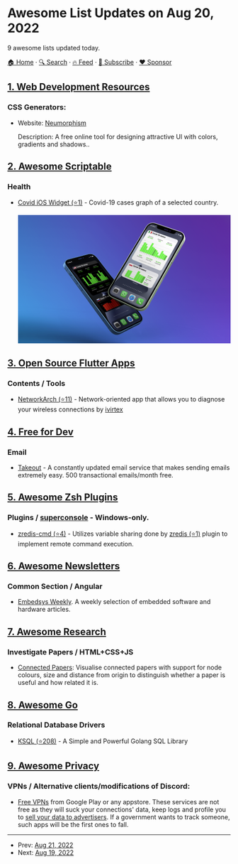 # Awesome List Updates on Aug 20, 2022

9 awesome lists updated today.

[🏠 Home](/README.md) · [🔍 Search](https://www.trackawesomelist.com/search/) · [🔥 Feed](https://www.trackawesomelist.com/rss.xml) · [📮 Subscribe](https://trackawesomelist.us17.list-manage.com/subscribe?u=d2f0117aa829c83a63ec63c2f&id=36a103854c) · [❤️  Sponsor](https://github.com/sponsors/theowenyoung)



## [1. Web Development Resources](/content/markodenic/web-development-resources/README.md)

### CSS Generators:

- Website: [Neumorphism](https://neumorphism.io/)

  Description: A free online tool for designing attractive UI with colors, gradients and shadows..



## [2. Awesome Scriptable](/content/dersvenhesse/awesome-scriptable/README.md)

### Health

*   [Covid iOS Widget (⭐1)](https://github.com/Hider-alt/covid-widget) - Covid-19 cases graph of a selected country.

    <img src="https://raw.githubusercontent.com/Hider-alt/covid-widget/main/img/Mockup.png" width="800">

## [3. Open Source Flutter Apps](/content/tortuvshin/open-source-flutter-apps/README.md)

### Contents / Tools

*   [NetworkArch (⭐11)](https://github.com/ivirtex/networkarch-flutter) - Network-oriented app that allows you to diagnose your wireless connections by [ivirtex](https://github.com/ivirtex)

## [4. Free for Dev](/content/ripienaar/free-for-dev/README.md)

### Email

*   [Takeout](https://takeout.bysourfruit.com) - A constantly updated email service that makes sending emails extremely easy. 500 transactional emails/month free.

## [5. Awesome Zsh Plugins](/content/unixorn/awesome-zsh-plugins/README.md)

### Plugins / [superconsole](https://github.com/alexchmykhalo/superconsole) - Windows-only.

*   [zredis-cmd (⭐4)](https://github.com/z-shell/zredis-cmd) - Utilizes variable sharing done by [zredis (⭐1)](https://github.com/zdharma-continuum/zredis) plugin to implement remote command execution.

## [6. Awesome Newsletters](/content/zudochkin/awesome-newsletters/README.md)

### Common Section / Angular

*   [Embedsys Weekly](https://embedsysweekly.com/). A weekly selection of embedded software and hardware articles.

## [7. Awesome Research](/content/emptymalei/awesome-research/README.md)

### Investigate Papers / HTML+CSS+JS

*   [Connected Papers](https://www.connectedpapers.com/): Visualise connected papers with support for node colours, size and distance from origin to distinguish whether a paper is useful and how related it is.

## [8. Awesome Go](/content/avelino/awesome-go/README.md)

### Relational Database Drivers

*   [KSQL (⭐208)](https://github.com/VinGarcia/ksql) - A Simple and Powerful Golang SQL Library

## [9. Awesome Privacy](/content/pluja/awesome-privacy/README.md)

### VPNs / Alternative clients/modifications of Discord:

*   [Free VPNs](https://techcrunch.com/2020/09/24/free-vpn-bad-for-privacy/) from Google Play or any appstore. These services are not free as they will suck your connections' data, keep logs and profile you to [sell your data to advertisers](https://thenextweb.com/news/be-cautious-free-vpns-are-selling-your-data-to-3rd-parties). If a government wants to track someone, such apps will be the first ones to fall.

---

- Prev: [Aug 21, 2022](/content/2022/08/21/README.md)
- Next: [Aug 19, 2022](/content/2022/08/19/README.md)